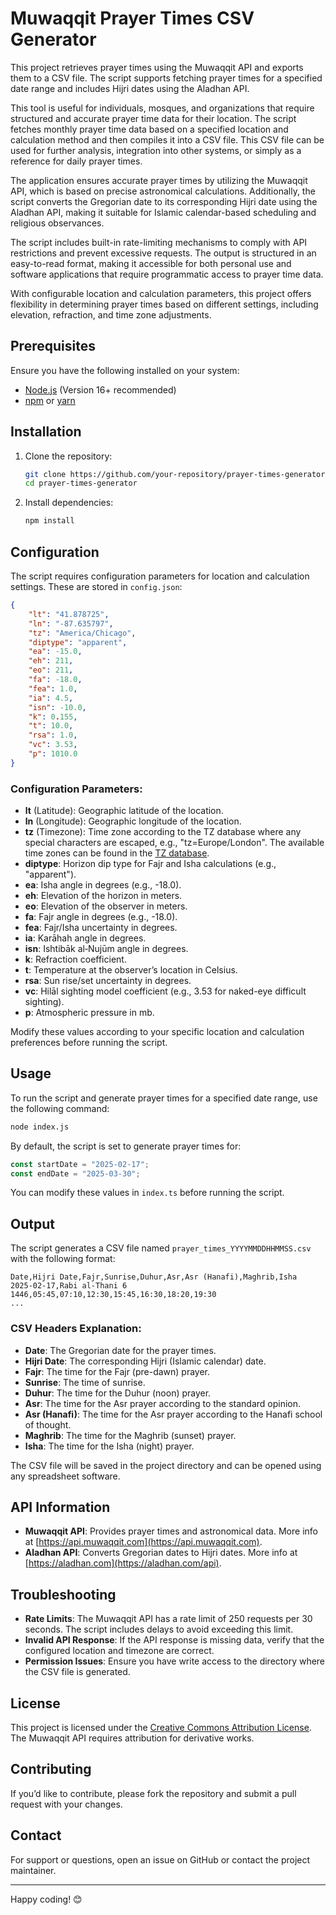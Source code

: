 # Muwaqqit Prayer Times CSV Generator

This project retrieves prayer times using the Muwaqqit API and exports them to a CSV file. The script supports fetching prayer times for a specified date range and includes Hijri dates using the Aladhan API.

This tool is useful for individuals, mosques, and organizations that require structured and accurate prayer time data for their location. The script fetches monthly prayer time data based on a specified location and calculation method and then compiles it into a CSV file. This CSV file can be used for further analysis, integration into other systems, or simply as a reference for daily prayer times.

The application ensures accurate prayer times by utilizing the Muwaqqit API, which is based on precise astronomical calculations. Additionally, the script converts the Gregorian date to its corresponding Hijri date using the Aladhan API, making it suitable for Islamic calendar-based scheduling and religious observances.

The script includes built-in rate-limiting mechanisms to comply with API restrictions and prevent excessive requests. The output is structured in an easy-to-read format, making it accessible for both personal use and software applications that require programmatic access to prayer time data.

With configurable location and calculation parameters, this project offers flexibility in determining prayer times based on different settings, including elevation, refraction, and time zone adjustments.

## Prerequisites

Ensure you have the following installed on your system:

- [Node.js](https://nodejs.org/) (Version 16+ recommended)
- [npm](https://www.npmjs.com/) or [yarn](https://yarnpkg.com/)

## Installation

1. Clone the repository:
   ```sh
   git clone https://github.com/your-repository/prayer-times-generator.git
   cd prayer-times-generator
   ```
2. Install dependencies:
   ```sh
   npm install
   ```

## Configuration

The script requires configuration parameters for location and calculation settings. These are stored in `config.json`:

```json
{
    "lt": "41.878725",
    "ln": "-87.635797",
    "tz": "America/Chicago",
    "diptype": "apparent",
    "ea": -15.0,
    "eh": 211,
    "eo": 211,
    "fa": -18.0,
    "fea": 1.0,
    "ia": 4.5,
    "isn": -10.0,
    "k": 0.155,
    "t": 10.0,
    "rsa": 1.0,
    "vc": 3.53,
    "p": 1010.0
}
```

### Configuration Parameters:
- **lt** (Latitude): Geographic latitude of the location.
- **ln** (Longitude): Geographic longitude of the location.
- **tz** (Timezone): Time zone according to the TZ database where any special characters are escaped, e.g., "tz=Europe/London". The available time zones can be found in the [TZ database](https://en.wikipedia.org/wiki/List_of_tz_database_time_zones).
- **diptype**: Horizon dip type for Fajr and Isha calculations (e.g., "apparent").
- **ea**: Isha angle in degrees (e.g., -18.0).
- **eh**: Elevation of the horizon in meters.
- **eo**: Elevation of the observer in meters.
- **fa**: Fajr angle in degrees (e.g., -18.0).
- **fea**: Fajr/Isha uncertainty in degrees.
- **ia**: Karāhah angle in degrees.
- **isn**: Ishtibāk al‑Nujūm angle in degrees.
- **k**: Refraction coefficient.
- **t**: Temperature at the observer’s location in Celsius.
- **rsa**: Sun rise/set uncertainty in degrees.
- **vc**: Hilāl sighting model coefficient (e.g., 3.53 for naked-eye difficult sighting).
- **p**: Atmospheric pressure in mb.

Modify these values according to your specific location and calculation preferences before running the script.

## Usage

To run the script and generate prayer times for a specified date range, use the following command:

```sh
node index.js
```

By default, the script is set to generate prayer times for:

```js
const startDate = "2025-02-17";
const endDate = "2025-03-30";
```

You can modify these values in `index.ts` before running the script.

## Output

The script generates a CSV file named `prayer_times_YYYYMMDDHHMMSS.csv` with the following format:

```
Date,Hijri Date,Fajr,Sunrise,Duhur,Asr,Asr (Hanafi),Maghrib,Isha
2025-02-17,Rabi al-Thani 6 1446,05:45,07:10,12:30,15:45,16:30,18:20,19:30
...
```

### CSV Headers Explanation:
- **Date**: The Gregorian date for the prayer times.
- **Hijri Date**: The corresponding Hijri (Islamic calendar) date.
- **Fajr**: The time for the Fajr (pre-dawn) prayer.
- **Sunrise**: The time of sunrise.
- **Duhur**: The time for the Duhur (noon) prayer.
- **Asr**: The time for the Asr prayer according to the standard opinion.
- **Asr (Hanafi)**: The time for the Asr prayer according to the Hanafi school of thought.
- **Maghrib**: The time for the Maghrib (sunset) prayer.
- **Isha**: The time for the Isha (night) prayer.

The CSV file will be saved in the project directory and can be opened using any spreadsheet software.

## API Information

- **Muwaqqit API**: Provides prayer times and astronomical data. More info at [https://api.muwaqqit.com](https://api.muwaqqit.com).
- **Aladhan API**: Converts Gregorian dates to Hijri dates. More info at [https://aladhan.com](https://aladhan.com/api).

## Troubleshooting

- **Rate Limits**: The Muwaqqit API has a rate limit of 250 requests per 30 seconds. The script includes delays to avoid exceeding this limit.
- **Invalid API Response**: If the API response is missing data, verify that the configured location and timezone are correct.
- **Permission Issues**: Ensure you have write access to the directory where the CSV file is generated.

## License

This project is licensed under the [Creative Commons Attribution License](https://creativecommons.org/licenses/by/4.0/). The Muwaqqit API requires attribution for derivative works.

## Contributing

If you’d like to contribute, please fork the repository and submit a pull request with your changes.

## Contact

For support or questions, open an issue on GitHub or contact the project maintainer.

---
Happy coding! 😊

